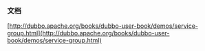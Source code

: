### 文档

[http://dubbo.apache.org/books/dubbo-user-book/demos/service-group.html](http://dubbo.apache.org/books/dubbo-user-book/demos/service-group.html)